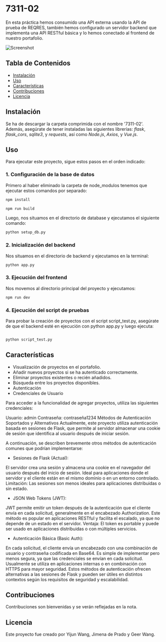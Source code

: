 # 7311-02

En esta práctica hemos consumido una API externa usando la API de prueba de REQRES, también hemos configurado un servidor backend que implementa una API RESTful básica y lo hemos conectado al frontend de nuestro portafolio.

![Screenshot](ruta/de/la/imagen.png)

## Tabla de Contenidos

- [Instalación](#instalación)
- [Uso](#uso)
- [Características](#características)
- [Contribuciones](#contribuciones)
- [Licencia](#licencia)

## Instalación

Se ha de descargar la carpeta comprimida con el nombre '7311-02'. Además, asegúrate de tener instaladas las siguientes librerías: *flask*, *flask_cors*, *sqlite3*, y *requests*, así como *Node.js*, *Axios*, y *Vue.js*.

## Uso

Para ejecutar este proyecto, sigue estos pasos en el orden indicado:

### 1. Configuración de la base de datos

Primero al haber eliminado la carpeta de node_modulos tenemos que ejecutar estos comandos por separado:

```bash
npm install
```

```bash
npm run build
```

Luego, nos situamos en el directorio de database y ejecutamos el siguiente comando:

```bash
python setup_db.py
```

### 2. Inicialización del backend

Nos situamos en el directorio de backend y ejecutamos en la terminal:

```bash
python app.py
```
### 3. Ejecución del frontend

Nos movemos al directorio principal del proyecto y ejecutamos:

```bash
npm run dev
```
### 4. Ejecución del script de pruebas
Para probar la creación de proyectos con el script script_test.py, asegúrate de que el backend esté en ejecución con python app.py y luego ejecuta:

```bash

python script_test.py
```
## Características

- Visualización de proyectos en el portafolio.
- Añadir nuevos proyectos si se ha autenticado correctamente.
- Eliminar proyectos existentes o recién añadidos.
- Búsqueda entre los proyectos disponibles.
- Autenticación
- Credenciales de Usuario

Para acceder a la funcionalidad de agregar proyectos, utiliza las siguientes credenciales:

Usuario: admin
Contraseña: contraseña1234
Métodos de Autenticación Soportados y Alternativos
Actualmente, este proyecto utiliza autenticación basada en sesiones de Flask, que permite al servidor almacenar una cookie de sesión que identifica al usuario después de iniciar sesión.

A continuación, se describen brevemente otros métodos de autenticación comunes que podrían implementarse:

- Sesiones de Flask (Actual):

El servidor crea una sesión y almacena una cookie en el navegador del usuario después del inicio de sesión.
Ideal para aplicaciones donde el servidor y el cliente están en el mismo dominio o en un entorno controlado.
Limitación: Las sesiones son menos ideales para aplicaciones distribuidas o sin estado.

- JSON Web Tokens (JWT):

JWT permite emitir un token después de la autenticación que el cliente envía en cada solicitud, generalmente en el encabezado Authorization.
Este método es popular en aplicaciones RESTful y facilita el escalado, ya que no depende de un estado en el servidor.
Ventaja: El token es portable y puede ser usado en aplicaciones distribuidas o con múltiples servicios.

- Autenticación Básica (Basic Auth):

En cada solicitud, el cliente envía un encabezado con una combinación de usuario y contraseña codificada en Base64.
Es simple de implementar pero menos segura, ya que las credenciales se envían en cada solicitud.
Usualmente se utiliza en aplicaciones internas o en combinación con HTTPS para mayor seguridad.
Estos métodos de autenticación ofrecen alternativas a las sesiones de Flask y pueden ser útiles en distintos contextos según los requisitos de seguridad y escalabilidad.

## Contribuciones

Contribuciones son bienvenidas y se verán reflejadas en la nota.

## Licencia
Este proyecto fue creado por Yijun Wang, Jimena de Prado y Geer Wang.
